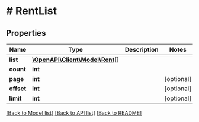 # # RentList

## Properties

Name | Type | Description | Notes
------------ | ------------- | ------------- | -------------
**list** | [**\OpenAPI\Client\Model\Rent[]**](Rent.md) |  |
**count** | **int** |  |
**page** | **int** |  | [optional]
**offset** | **int** |  | [optional]
**limit** | **int** |  | [optional]

[[Back to Model list]](../../README.md#models) [[Back to API list]](../../README.md#endpoints) [[Back to README]](../../README.md)

